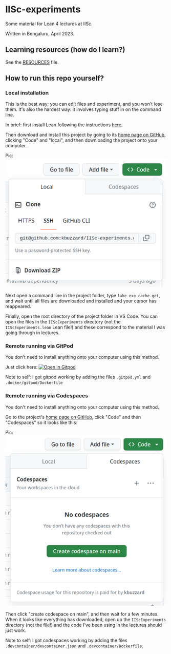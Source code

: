 # IISc-experiments

Some material for Lean 4 lectures at IISc.

Written in Bengaluru, April 2023.

## Learning resources (how do I learn?)

See the [RESOURCES](RESOURCES.md) file.

## How to run this repo yourself?

### Local installation

This is the best way; you can edit files and experiment, and you won't lose them.
It's also the hardest way: it involves typing stuff in on the command line. 

In brief: first install Lean following the instructions [here](https://leanprover.github.io/lean4/doc/quickstart.html).

Then download and install this project by going to its [home page on GitHub](https://github.com/kbuzzard/IISc-experiments),
clicking "Code" and "local", and then downloading the project onto your computer.

Pic: ![local installation](png/codelocal.png?raw=true "local installation")

Next open a command line in the project folder, type `lake exe cache get`, and wait until all files are downloaded and installed and your cursor has reappeared.

Finally, open the root directory of the project folder in VS Code. You can open the files in the `IIScExperiments` directory (not the `IIScExperiments.lean` Lean file!) and these correspond to the material I was going through in lectures.

### Remote running via GitPod

You don't need to install anything onto your computer using this method.

Just click here: [![Open in Gitpod](https://gitpod.io/button/open-in-gitpod.svg)](https://gitpod.io/#https://github.com/kbuzzard/IISc-experiments)

Note to self: I got gitpod working by adding the files `.gitpod.yml` and `.docker/gitpod/Dockerfile`

### Remote running via Codespaces

You don't need to install anything onto your computer using this method.

Go to the project's [home page on GitHub](https://github.com/kbuzzard/IISc-experiments),
click "Code" and then "Codespaces" so it looks like this:

Pic: ![codespaces installation](png/codespaces.png?raw=true "codespaces installation")

Then click "create codespace on main", and then wait for a few minutes. When it looks like everything has downloaded, open up the `IIScExperiments` directory (not the file!) and the code I've been using in the lectures should just work.

Note to self: I got codespaces working by adding the files `.devcontainer/devcontainer.json` and `.devcontainer/Dockerfile`.
